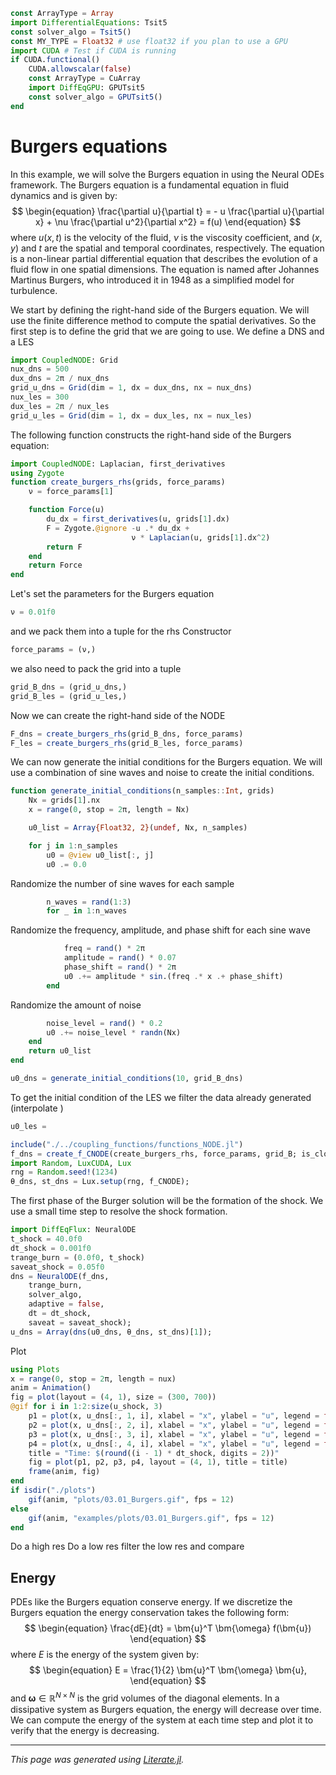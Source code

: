 ```julia
const ArrayType = Array
import DifferentialEquations: Tsit5
const solver_algo = Tsit5()
const MY_TYPE = Float32 # use float32 if you plan to use a GPU
import CUDA # Test if CUDA is running
if CUDA.functional()
    CUDA.allowscalar(false)
    const ArrayType = CuArray
    import DiffEqGPU: GPUTsit5
    const solver_algo = GPUTsit5()
end
```

# Burgers equations
In this example, we will solve the Burgers equation in using the Neural ODEs framework. The Burgers equation is a fundamental equation in fluid dynamics and is given by:
$$
\begin{equation}
\frac{\partial u}{\partial t} = - u \frac{\partial u}{\partial x} + \nu \frac{\partial u^2}{\partial x^2} = f(u)
\end{equation}
$$
where $u(x,t)$ is the velocity of the fluid, $\nu$ is the viscosity coefficient, and $(x,y)$ and $t$ are the spatial and temporal coordinates, respectively. The equation is a non-linear partial differential equation that describes the evolution of a fluid flow in one spatial dimensions. The equation is named after Johannes Martinus Burgers, who introduced it in 1948 as a simplified model for turbulence.

We start by defining the right-hand side of the Burgers equation. We will use the finite difference method to compute the spatial derivatives.
So the first step is to define the grid that we are going to use.
We define a DNS and a LES

```julia
import CoupledNODE: Grid
nux_dns = 500
dux_dns = 2π / nux_dns
grid_u_dns = Grid(dim = 1, dx = dux_dns, nx = nux_dns)
nux_les = 300
dux_les = 2π / nux_les
grid_u_les = Grid(dim = 1, dx = dux_les, nx = nux_les)
```

The following function constructs the right-hand side of the Burgers equation:

```julia
import CoupledNODE: Laplacian, first_derivatives
using Zygote
function create_burgers_rhs(grids, force_params)
    ν = force_params[1]

    function Force(u)
        du_dx = first_derivatives(u, grids[1].dx)
        F = Zygote.@ignore -u .* du_dx +
                           ν * Laplacian(u, grids[1].dx^2)
        return F
    end
    return Force
end
```

Let's set the parameters for the Burgers equation

```julia
ν = 0.01f0
```

and we pack them into a tuple for the rhs Constructor

```julia
force_params = (ν,)
```

we also need to pack the grid into a tuple

```julia
grid_B_dns = (grid_u_dns,)
grid_B_les = (grid_u_les,)
```

Now we can create the right-hand side of the NODE

```julia
F_dns = create_burgers_rhs(grid_B_dns, force_params)
F_les = create_burgers_rhs(grid_B_les, force_params)
```

We can now generate the initial conditions for the Burgers equation. We will use a combination of sine waves and noise to create the initial conditions.

```julia
function generate_initial_conditions(n_samples::Int, grids)
    Nx = grids[1].nx
    x = range(0, stop = 2π, length = Nx)

    u0_list = Array{Float32, 2}(undef, Nx, n_samples)

    for j in 1:n_samples
        u0 = @view u0_list[:, j]
        u0 .= 0.0
```

Randomize the number of sine waves for each sample

```julia
        n_waves = rand(1:3)
        for _ in 1:n_waves
```

Randomize the frequency, amplitude, and phase shift for each sine wave

```julia
            freq = rand() * 2π
            amplitude = rand() * 0.07
            phase_shift = rand() * 2π
            u0 .+= amplitude * sin.(freq .* x .+ phase_shift)
        end
```

Randomize the amount of noise

```julia
        noise_level = rand() * 0.2
        u0 .+= noise_level * randn(Nx)
    end
    return u0_list
end

u0_dns = generate_initial_conditions(10, grid_B_dns)
```

To get the initial condition of the LES we filter the data already generated
(interpolate )

```julia
u0_les =

include("./../coupling_functions/functions_NODE.jl")
f_dns = create_f_CNODE(create_burgers_rhs, force_params, grid_B; is_closed = false);
import Random, LuxCUDA, Lux
rng = Random.seed!(1234)
θ_dns, st_dns = Lux.setup(rng, f_CNODE);
```

The first phase of the Burger solution will be the formation of the shock. We use a small time step to resolve the shock formation.

```julia
import DiffEqFlux: NeuralODE
t_shock = 40.0f0
dt_shock = 0.001f0
trange_burn = (0.0f0, t_shock)
saveat_shock = 0.05f0
dns = NeuralODE(f_dns,
    trange_burn,
    solver_algo,
    adaptive = false,
    dt = dt_shock,
    saveat = saveat_shock);
u_dns = Array(dns(u0_dns, θ_dns, st_dns)[1]);
```

Plot

```julia
using Plots
x = range(0, stop = 2π, length = nux)
anim = Animation()
fig = plot(layout = (4, 1), size = (300, 700))
@gif for i in 1:2:size(u_shock, 3)
    p1 = plot(x, u_dns[:, 1, i], xlabel = "x", ylabel = "u", legend = false)
    p2 = plot(x, u_dns[:, 2, i], xlabel = "x", ylabel = "u", legend = false)
    p3 = plot(x, u_dns[:, 3, i], xlabel = "x", ylabel = "u", legend = false)
    p4 = plot(x, u_dns[:, 4, i], xlabel = "x", ylabel = "u", legend = false)
    title = "Time: $(round((i - 1) * dt_shock, digits = 2))"
    fig = plot(p1, p2, p3, p4, layout = (4, 1), title = title)
    frame(anim, fig)
end
if isdir("./plots")
    gif(anim, "plots/03.01_Burgers.gif", fps = 12)
else
    gif(anim, "examples/plots/03.01_Burgers.gif", fps = 12)
end
```

Do a high res
Do a low res
filter the low res and compare

## Energy

PDEs like the Burgers equation conserve energy. If we discretize the Burgers equation the energy conservation takes the following form:
$$
\begin{equation}
\frac{dE}{dt} = \bm{u}^T \bm{\omega} f(\bm{u})
\end{equation}
$$
where $E$ is the energy of the system given by:
$$
\begin{equation}
E = \frac{1}{2} \bm{u}^T \bm{\omega} \bm{u},
\end{equation}
$$
and $\bm{\omega} \in \mathbb{R}^{N\times N}$ is the grid volumes of the diagonal elements.
In a dissipative system as Burgers equation, the energy will decrease over time. We can compute the energy of the system at each time step and plot it to verify that the energy is decreasing.

---

*This page was generated using [Literate.jl](https://github.com/fredrikekre/Literate.jl).*

